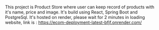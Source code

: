 This project is Product Store where user can keep record of products with it's name, price and image. It's build using React, Spring Boot and PostgreSql. It's hosted on render, please wait for 2 minutes in loading website, link is :
https://ecom-deployment-latest-bfjf.onrender.com/
